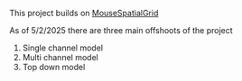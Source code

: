 This project builds on [MouseSpatialGrid](https://github.com/NSNC-Lab/MouseSpatialGrid)

As of 5/2/2025 there are three main offshoots of the project
  1. Single channel model
  2. Multi channel model
  3. Top down model
